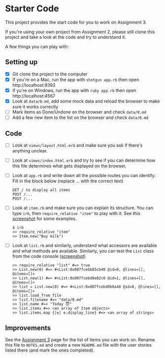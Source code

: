 # Starter Code

This project provides the start code for you to work on Assignment 3.

If you're using your own project from Assignment 2, please still clone this project and take a look at the code and try to understand it.

A few things you can play with:

## Setting up

- [x] Git clone the project to the computer
- [x] If you're on a Mac, run the app with `shotgun app.rb` then open http://localhost:9393
- [x] If yu're on Windows, run the app with `ruby app.rb` then open http://localhost:4567
- [x] Look at `data/0.md`, add some mock data and reload the browser to make sure it works correctly
- [ ] Mark items as Done/Undone on the browser and check `data/0.md`
- [ ] Add a few new item to the list on the browser and check `data/0.md`

## Code

- [ ] Look at `views/layout.html.erb` and make sure you ask if there's anything unclear.
- [ ] Look at `views/index.html.erb` and try to see if you can determine how this file determines what gets displayed on the browser.
- [ ] Look at `app.rb` and write down all the possible routes you can identify. Fill in the block below (replace ... with the correct text)

    ```
    GET / to display all items
    POST /...
    POST /...
    ```

- [ ] Look at `item.rb` and make sure you can explain its structure. You can type `irb`, then `require_relative "item"` to play with it. See this [screenshot](https://cl.ly/1F1v0p0v1m1y) for some examples.

    ```
    $ irb
    >> require_relative "item"
    >> Item.new("Buy milk")
    ```

- [ ] Look at `list.rb` and similarly, understand what accessors are available and what methods are available. Similarly, you can test the `List` class from the code console ([screenshot](https://cl.ly/0h2y0t2Z2m1O))

    ```
    >> require_relative "list" #=> true
    >> List.new(0) #=> #<List:0x007fcebb85cb40 @id=0, @lines=[], @items=[]>
    >> List.new(1) #=> #<List:0x007fcebd0e02c0 @id=1, @lines=[], @items=[]>
    >> list = List.new(0) #=> #<List:0x007fcebd0b0a48 @id=0, @lines=[], @items=[]>
    >> list.load_from_file
    >> list.filename #=> "data/0.md"
    >> list.name #=> "Today 😇"
    >> list.items #=> <an array of Item objects>
    >> list.items.map {|e| e.display_line} #=> <an array of strings>
    ```

## Improvements

See the [Assignment 3](http://learning.coderschool.vn/courses/_bootcamp_ruby/unit/3#!assignment) page for the list of items you can work on. Rename this file to `NOTES.md` and create a new `README.md` file with the user stories listed there (and mark the ones completed).
